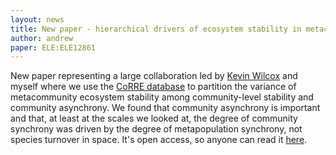 ```yaml
---
layout: news
title: New paper - hierarchical drivers of ecosystem stability in metacommunities
author: andrew
paper: ELE:ELE12861
---
```


New paper representing a large collaboration led by [Kevin Wilcox](https://kevinwilcox.weebly.com/) and myself where we use the [CoRRE database](https://corredata.weebly.com/) to partition the variance of metacommunity ecosystem stability among community-level stability and community asynchrony. We found that community asynchrony is important and that, at least at the scales we looked at, the degree of community synchrony was driven by the degree of metapopulation synchrony, not species turnover in space. It's open access, so anyone can read it [here](http://onlinelibrary.wiley.com/doi/10.1111/ele.12861/full).
